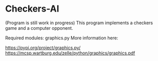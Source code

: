 # Checkers-AI

(Program is still work in progress)
This program implements a checkers game and a computer opponent.

Required modules: graphics.py
More information here:

https://pypi.org/project/graphics.py/
https://mcsp.wartburg.edu/zelle/python/graphics/graphics.pdf
